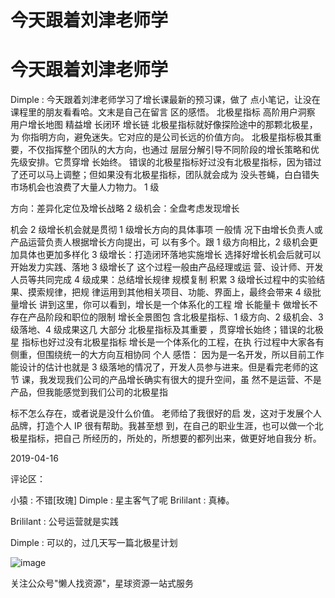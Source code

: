# 今天跟着刘津老师学

# 今天跟着刘津老师学

Dimple : 今天跟着刘津老师学习了增长课最新的预习课，做了 点小笔记，让没在课程里的朋友看看哈。文末是自己在留言 区的感悟。 北极星指标 高阶用户洞察 用户增长地图 精益增 长闭环 增长链 北极星指标就好像探险途中的那颗北极星，为 你指明方向，避免迷失。它对应的是公司长远的价值方向。 北极星指标极其重要，不仅指挥整个团队的大方向，也通过 层层分解引导不同阶段的增长策略和优先级安排。它贯穿增 长始终。 错误的北极星指标好过没有北极星指标，因为错过 了还可以马上调整；但如果没有北极星指标，团队就会成为 没头苍蝇，白白错失市场机会也浪费了大量人力物力。 1 级

方向：差异化定位及增长战略 2 级机会：全盘考虑发现增长

机会 2 级增长机会就是贯彻 1 级增长方向的具体事项 一般情 况下由增长负责人或产品运营负责人根据增长方向提出，可 以有多个。跟 1 级方向相比，2 级机会更加具体也更加多样化 3 级增长：打造闭环落地实施增长 选择好增长机会后就可以 开始发力实践、落地 3 级增长了 这个过程一般由产品经理或运 营、设计师、开发人员等共同完成 4 级成果：总结增长规律 规模复制 积累 3 级增长过程中的实验结果、摸索规律，把规 律运用到其他相关项目、功能、界面上，最终会带来 4 级批 量增长 讲到这里，你可以看到，增长是一个体系化的工程 增 长能量卡 做增长不存在产品阶段和职位的限制 增长全景图包 含北极星指标、1 级方向、2 级机会、3 级落地、4 级成果这几 大部分 北极星指标及其重要 ，贯穿增长始终；错误的北极星 指标也好过没有北极星指标 增长是一个体系化的工程，在执 行过程中大家各有侧重，但围绕统一的大方向互相协同 个人 感悟： 因为是一名开发，所以目前工作能设计的估计也就是 3 级落地的情况了，开发人员参与进来。但是看完老师的这节 课，我发现我们公司的产品增长确实有很大的提升空间，虽 然不是运营、不是产品，但我能感觉到我们公司的北极星指

标不怎么存在，或者说是没什么价值。 老师给了我很好的启 发，这对于发展个人品牌，打造个人 IP 很有帮助。我甚至想 到，在自己的职业生涯，也可以做一个北极星指标，把自己 所经历的，所处的，所想要的都列出来，做更好地自我分 析。

2019-04-16

评论区：

小猿 : 不错[玫瑰] Dimple : 星主客气了呢 Brililant : 真棒。

Brililant : 公号运营就是实践

Dimple : 可以的，过几天写一篇北极星计划

![image](img/Image_041.png)

关注公众号"懒人找资源"，星球资源一站式服务